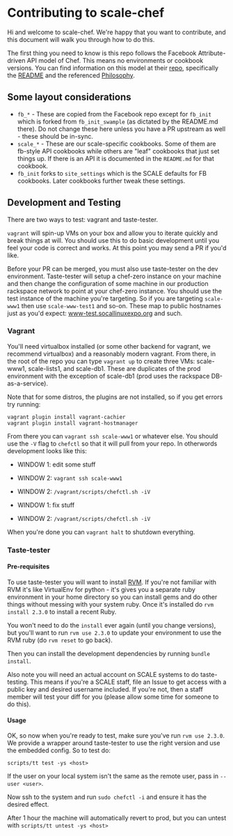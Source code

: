 # Contributing to scale-chef

Hi and welcome to scale-chef. We're happy that you want to contribute, and this document will walk you through how to do this.

The first thing you need to know is this repo follows the Facebook Attribute-driven API model of Chef. This means no environments or cookbook versions. You can find information on this model at their [repo](https://github.com/facebook/chef-cookbooks), specifically the [README](https://github.com/facebook/chef-cookbooks/blob/master/README.md) and the referenced [Philosophy](https://github.com/facebook/chef-utils/blob/master/Philosophy.md).

## Some layout considerations

* `fb_*` - These are copied from the Facebook repo except for `fb_init` which is forked from `fb_init_swample` (as dictated by the README.md there). Do not change these here unless you have a PR upstream as well - these should be in-sync.
* `scale_*` - These are our scale-specific cookbooks. Some of them are fb-style API cookbooks while others are "leaf" cookbooks that just set things up. If there is an API it is documented in the `README.md` for that cookbook.
* `fb_init` forks to `site_settings` which is the SCALE defaults for FB cookbooks. Later cookbooks further tweak these settings.

## Development and Testing

There are two ways to test: vagrant and taste-tester.

`vagrant` will spin-up VMs on your box and allow you to iterate quickly and break things at will. You should use this to do basic development until you feel your code is correct and works. At this point you may send a PR if you'd like.

Before your PR can be merged, you must also use taste-tester on the dev environment. Taste-tester will setup a chef-zero instance on your machine and then change the configuration of some machine in our production rackspace network to point at your chef-zero instance. You should use the test instance of the machine you're targeting. So if you are targeting `scale-www1` then use `scale-www-test1` and so-on. These map to public hostnames just as you'd expect: www-test.socallinuxexpo.org and such.

### Vagrant

You'll need virtualbox installed (or some other backend for vagrant, we recommend virtualbox) and a reasonably modern vagrant. From there, in the root of the repo you can type `vagrant up` to create three VMs: scale-www1, scale-lists1, and scale-db1. These are duplicates of the prod environment with the exception of scale-db1 (prod uses the rackspace DB-as-a-service).

Note that for some distros, the plugins are not installed, so if you get errors try running:

```
vagrant plugin install vagrant-cachier
vagrant plugin install vagrant-hostmanager
```

From there you can `vagrant ssh scale-www1` or whatever else. You should use the `-V` flag to `chefctl` so that it will pull from your repo. In otherwords development looks like this:

* WINDOW 1: edit some stuff

* WINDOW 2: `vagrant ssh scale-www1`
* WINDOW 2: `/vagrant/scripts/chefctl.sh -iV`

* WINDOW 1: fix stuff

* WINDOW 2: `/vagrant/scripts/chefctl.sh -iV`

When you're done you can `vagrant halt` to shutdown everything.

### Taste-tester

#### Pre-requisites
To use taste-tester you will want to install [RVM](https://rvm.io/). If you're not familiar with RVM it's like VirtualEnv for python - it's gives you a separate ruby environment in your home directory so you can install gems and do other things without messing with your system ruby. Once it's installed do `rvm install 2.3.0` to install a recent Ruby.

You won't need to do the `install` ever again (until you change versions), but you'll want to run `rvm use 2.3.0` to update your environment to use the RVM ruby (do `rvm reset` to go back).

Then you can install the development dependencies by running `bundle install`.

Also note you will need an actual account on SCALE systems to do taste-testing. This means if you're a SCALE staff, file an Issue to get access with a public key and desired username included. If you're not, then a staff member will test your diff for you (please allow some time for someone to do this).
 
#### Usage

OK, so now when you're ready to test, make sure you've run `rvm use 2.3.0`. We provide a wrapper around taste-tester to use the right version and use the embedded config. So to test do:

```
scripts/tt test -ys <host>
```

If the user on your local system isn't the same as the remote user, pass in `--user <user>`.

Now ssh to the system and run `sudo chefctl -i` and ensure it has the desired effect.

After 1 hour the machine will automatically revert to prod, but you can untest with `scripts/tt untest -ys <host>`
